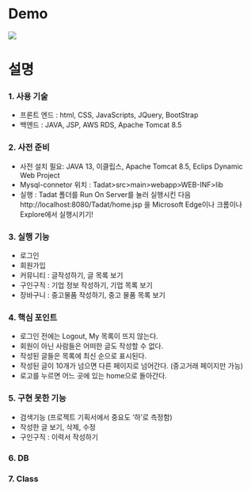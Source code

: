 <h1> Demo </h1>

<img src="https://user-images.githubusercontent.com/81500474/175466505-576acf37-493c-478f-849c-6c6ae87ba676.gif">

<h1> 설명 </h1>

<h3> 1.	사용 기술 </h3>

-	프론트 엔드 : html, CSS, JavaScripts, JQuery, BootStrap
-	백엔드 : JAVA, JSP, AWS RDS, Apache Tomcat 8.5 

<h3>2.	사전 준비</h3>

-	사전 설치 필요: JAVA 13, 이클립스, Apache Tomcat 8.5, Eclips Dynamic Web Project 
-	Mysql-connetor 위치 : Tadat>src>main>webapp>WEB-INF>lib
-	실행 : Tadat 폴더를 Run On Server를 눌러 실행시킨 다음 http://localhost:8080/Tadat/home.jsp 을 Microsoft Edge이나 크롬이나 Explore에서 실행시키기! 

<h3>3.	실행 기능</h3>

-	로그인
-	회원가입 
-	커뮤니티 : 글작성하기, 글 목록 보기
-	구인구직 : 기업 정보 작성하기, 기업 목록 보기
-	장바구니 : 중고물품 작성하기, 중고 물품 목록 보기

<h3>4.	핵심 포인트</h3>

-	로그인 전에는 Logout, My 목록이 뜨지 않는다. 
-	회원이 아닌 사람들은 어떠한 글도 작성할 수 없다. 
-	작성된 글들은 목록에 최신 순으로 표시된다.
-	작성된 글이 10개가 넘으면 다른 페이지로 넘어간다. (중고거래 페이지만 가능) 
-	로고를 누르면 어느 곳에 있는 home으로 돌아간다. 

<h3>5.	구현 못한 기능</h3>

-	검색기능 (프로젝트 기획서에서 중요도 ‘하’로 측정함)
-	작성한 글 보기, 삭제, 수정 
-	구인구직 : 이력서 작성하기

<h3>6.	DB </h3>
 
   

<h3>7.	Class</h3>

 
